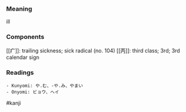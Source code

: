 ### Meaning

ill

### Components

[[疒]]: trailing sickness; sick radical (no. 104) [[丙]]: third class; 3rd; 3rd calendar sign

### Readings

```
- Kunyomi: や.む、-や.み、やまい
- Onyomi: ビョウ、ヘイ
```

#kanji